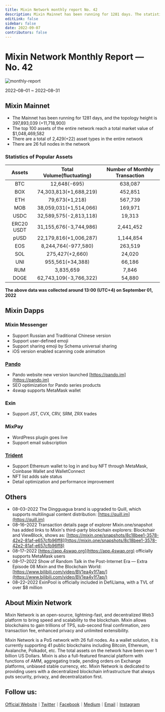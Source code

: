 ```yaml
---
title: Mixin Network monthly report No. 42
description: Mixin Mainnet has been running for 1281 days. The statistics of popular assets are listed. Ecosystem development, with Pando, exin, Mixpay, Trident and other events are listed.
editLink: false
sidebar: false
date: 2022-09-07
contributors: false
---
```


# Mixin Network Monthly Report — No. 42

![monthly-report](./monthly-42.png)

2022–08–01 ~ 2022–08–31

## Mixin Mainnet

- The Mainnet has been running for 1281 days, and the topology height is 397,893,039 (+11,718,900)
- The top 100 assets of the entire network reach a total market value of $1,048,469,582
- There are a total of 2,429(+22) asset types in the entire network
- There are 26 full nodes in the network

### Statistics of Popular Assets

| Assets     | Total Volume(fluctuating) | Number of Monthly Transaction |
|:----------:|:-------------------------:|:-----------------------------:|
| BTC        | 12,648(-695)           | 638,087   |
| BOX        | 74,303,813(+1,688,219) | 452,851   |
| ETH        | 79,673(+1,218)         | 567,739   |
| MOB        | 38,059,031(+1,514,066) | 169,971   |
| USDC       | 32,589,575(-2,813,118) | 19,313    |
| ERC20 USDT | 31,155,676(-3,744,986) | 2,441,452 |
| pUSD       | 22,179,816(+1,006,287) | 1,144,854 |
| EOS        | 8,244,764(-977,580)    | 263,519   |
| SOL        | 275,427(+2,660)        | 24,020    |
| UNI        | 955,561(+34,388)       | 66,186    |
| RUM        | 3,835,659              | 7,846     |
| DOGE       | 62,743,109(-3,766,322) | 54,880    |

  **The above data was collected around 13:00 (UTC+4) on September 01, 2022**

## Mixin Dapps

### Mixin Messenger

- Support Russian and Traditional Chinese version
- Support user-defined emoji
- Support sharing emoji by Schema universal sharing
- iOS version enabled scanning code animation

### [Pando](https://pando.im/)

- Pando website new version launched [https://pando.im](https://pando.im)
- SEO optimization for Pando series products
- 4swap supports MetaMask wallet

### Exin

- Support JST, CVX, CRV, SRM, ZRX trades

### MixPay

- WordPress plugin goes live
- Support email subscription

### [Trident](https://thetrident.one)

- Support Ethereum wallet to log in and buy NFT through MetaMask, Coinbase Wallet and WalletConnect
- NFT list adds sale status
- Detail optimization and performance improvement

## Others

- 08–03–2022
  The Dingguagua brand is upgraded to Quill, which supports multilingual content distribution: [https://quill.im](https://quill.im)
- 08–16–2022
  Transaction details page of explorer Mixin.one/snapshot has added links to Mixin's third-party blockchain explorers: Blockchair and ViewBlock, shows as: [https://mixin.one/snapshots/8c18bee1-3578-42e2-81af-e657cfb96ff8](https://mixin.one/snapshots/8c18bee1-3578-42e2-81af-e657cfb96ff8)
- 08–17–2022
  [https://app.4swap.org](https://app.4swap.org) officially supports MetaMask users
- 08–17–2022
  Show of Random Talk in the Post-Internet Era — Extra Episode 08 Mixin and the Blockchain World: [https://www.bilibili.com/video/BV1ea4y1f7ap/](https://www.bilibili.com/video/BV1ea4y1f7ap/)
- 08–22–2022
  ExinPool is officially included in DefiLlama, with a TVL of over $8 million   
  
## About Mixin Network

Mixin Network is an open-source, lightning-fast, and decentralized Web3 platform to bring speed and scalability to the blockchain. Mixin allows blockchains to gain trillions of TPS, sub-second final confirmation, zero transaction fee, enhanced privacy and unlimited extensibility.

Mixin Network is a PoS network with 26 full nodes. As a wallet solution, it is currently supporting 41 public blockchains including Bitcoin, Ethereum, Avalanche, Polkadot, etc. The total assets on the network have been over 1 billion US Dollars. Mixin is also a full-featured financial platform with functions of AMM, aggregating trade, pending orders on Exchange platforms, unbiased stable currency, etc. Mixin Network is dedicated to providing users with a decentralized blockchain infrastructure that always puts security, privacy, and decentralization first.

## Follow us:

[Official Website](https://mixin.one/)｜[Twitter](https://twitter.com/Mixin_Network)｜[Facebook](https://www.facebook.com/MixinNetwork)｜[Medium](https://medium.com/mixinnetwork)｜[Email](contact@mixin.one)｜[Instagram](https://instagram.com/mixinnetwork)
